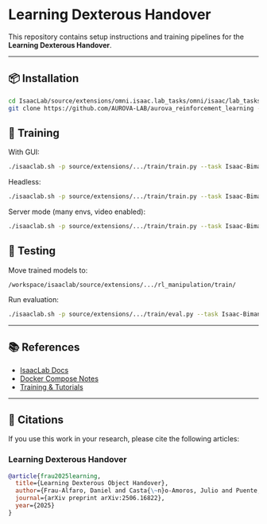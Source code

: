 # Learning Dexterous Handover

This repository contains setup instructions and training pipelines for the **Learning Dexterous Handover**.  

---

## 📦 Installation

```bash
cd IsaacLab/source/extensions/omni.isaac.lab_tasks/omni/isaac/lab_tasks/manager_based/classic
git clone https://github.com/AUROVA-LAB/aurova_reinforcement_learning -b bimanual_handover
```

## 🤖 Training
With GUI:
```bash
./isaaclab.sh -p source/extensions/.../train/train.py --task Isaac-Bimanual-Direct-reach-v0 --num_envs 1
```

Headless:
```bash
./isaaclab.sh -p source/extensions/.../train/train.py --task Isaac-Bimanual-Direct-reach-v0 --num_envs 1 --headless
```

Server mode (many envs, video enabled):
```bash
./isaaclab.sh -p source/extensions/.../train/train.py --task Isaac-Bimanual-Direct-reach-v0 --num_envs 1024 --enable_cameras --video --headless
```


## 🧪 Testing

Move trained models to:
```
/workspace/isaaclab/source/extensions/.../rl_manipulation/train/
```

Run evaluation:
```bash
./isaaclab.sh -p source/extensions/.../train/eval.py --task Isaac-Bimanual-Direct-reach-v0 --num_envs 1 --enable_cameras --model_dir <MODEL_PATH>
```

---

## 📚 References
- [IsaacLab Docs](https://isaac-sim.github.io/IsaacLab/main/index.html)  
- [Docker Compose Notes](https://www.notion.so/IsaacLab-s-Docker-Compose-Explanation-28188e8cb85581478009d2f654ef3707)  
- [Training & Tutorials](https://www.notion.so/Tutorials-28188e8cb855810ca9d6ee5b8671475f)  


---
## 📑 Citations
If you use this work in your research, please cite the following articles:

### Learning Dexterous Handover

```bibtex
@article{frau2025learning,
  title={Learning Dexterous Object Handover},
  author={Frau-Alfaro, Daniel and Casta{\~n}o-Amoros, Julio and Puente, Santiago and Gil, Pablo and Calandra, Roberto},
  journal={arXiv preprint arXiv:2506.16822},
  year={2025}
}



